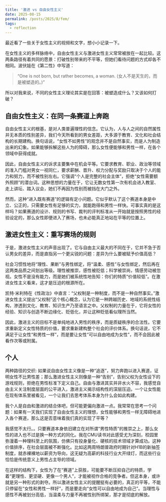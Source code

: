 ```yaml
---
title: '激进 vs 自由女性主义'
date: 2025-08-15
permalink: /posts/2025/8/fem/
tags:
  - reflection
---
```


最近看了一些关于女性主义的视频和文字，想小小记录一下。

在女性主义的多样脉络中，自由女性主义与激进女性主义常常被放在一起比较。这两条路径有着共同的愿景：打破性别带来的不平等，但她们看待问题的方式却各不相同。波伏娃在《第二性》中写道：  
> “One is not born, but rather becomes, a woman. (女人不是天生的，而是被塑造的。)”  

所以对我来说，不同的女性主义理论其实是在回答：被塑造成什么？又该如何打破？


## 自由女性主义：在同一条赛道上奔跑

自由女性主义的根基，是对人类普遍理性的信念。它认为，人与人之间的自然属性并无本质的性别差异，我们今天所看到的男女差距，大多源于教育、文化和社会结构的长期建构。换句话说，“女性不如男性”的观念并不是自然事实，而是人为制造出来的幻象。如果能够拆解这些人为的障碍，那么女性便能够和男性一样，在各个领域中获得成就。  

因此，自由女性主义的诉求主要集中在机会平等。它要求教育、职业、政治等领域的准入门槛对男女一视同仁，要求薪酬、晋升、权力分配与奖励只取决于个人的能力和努力，而不被性别左右。它强调“个人是完整的社会主体”，拒绝“女性需要额外照顾”的潜台词。这种思想的力量在于，它让无数女性第一次有机会进入教室、走上讲坛、踏入议会，她们不再因为性别而被挡在大门之外。  

然而，这种“进入既有赛道”的逻辑有定小问题。它似乎默认了这个赛道本身是中立、公正的，只需要女性有足够的实力，就能跑得和男性一样快。可事实真的是这样吗？如果赛道的设计、规则的书写、裁判的评判标准从一开始就是按照男性的经验设定的，那么女性即便进入了赛场，也未必能真正地站在平等的位置上。



## 激进女性主义：重写赛场的规则

于是，激进女性主义的声音出现了。它与自由主义最大的不同在于，它并不急于否认男女的差异，而是直指另一个更尖锐的问题：差异为什么要被赋予价值高低？

社会习惯性地将“理性、果断”与男性绑定，将“温柔、感性”与女性绑定，然后再在这两类品质之间划出等级。理性被推崇，感性被贬低；科学被崇尚，情感劳动被忽视。女性不是没有能力，而是她们被系统性地告知：你们的特质“价值较低”。在激进女性主义看来，这才是压迫的根源所在。  

凯特·米利特在《性政治》中直言：“父权制是一种制度，而不是一种自然事实。”激进女性主义提出“父权制”这个核心概念，认为它是一种跨越历史、地域的系统性结构，渗透到文化、教育、知识生产乃至语言之中。父权制的力量在于，它将女性的经验、知识与创造不断边缘化、贬低化，并让这种贬低看似理所当然。  

因此，激进主义的目标不是单纯地进入男性的秩序，而是质疑秩序的合法性。它要求重新定义女性特质的价值，要求重新建构整个社会的评价体系。换句话说，它不满足于让女性“和男性一样”，而是要让女性“可以自由地成为女性”，而不会因此被看作次等或附属。



## 个人

两种路径的交织: 如果说自由女性主义像是一种“追逐”，努力奔跑以进入赛道，证明女性不比男性差；那么激进女性主义则像是一种“告别”，告别父权为女性设下的游戏规则，拒绝在男性标准下定义自己。自由与激进其实并非水火不容，我感觉自由主义关注制度层面的公平进入，激进主义揭示结构性的深层压迫。一个让女性能在现有体系里被看见，一个让我们去思考体系本身为什么会如此构建。


我个人是自由和激进的结合体吧，但可能更偏向激进一点。我常常在思考一个问题：如果有一天我们实现了自由女性主义的理想，女性能够和男性一样无障碍地进入各个赛道，那么这是否意味着我们真的实现了平等？

我感觉不太行。。只要赛道本身依旧建立在对所谓“男性特质”的推崇之上，那么女性的进入也不过是换一种方式的同化。我在CMU读书对此感受尤为深刻，校园里弥漫着一种理科至上的氛围，仿佛只有投身量化、硬核的技术领域才算成功。这种价值排序，在社会层面被不断强化。比如这两周特朗普政府时期针对H1B的新抽签制度，就赤裸裸地以薪资为导向，这无疑为高薪的科技行业大开绿灯，而这些行业恰恰是传统意义上男性占主导的领域。

在这样的结构下，女性为了在“赛道”上获胜，可能要不断压抑自己的特质，学着“更理性、更坚硬、更像一个男人”，才能被视作合格的竞争者。但这本身，或许就是另一种形式的剥夺。所以激进女性主义的提醒挺有必要的，真正的平等，不能只停留在“女性和男性一样好”，而是要走向“女性可以自由地成为自己”。当理性与感性不再被划分高低，当温柔与力量不再被性别所绑架，那才是彻底的解放。
